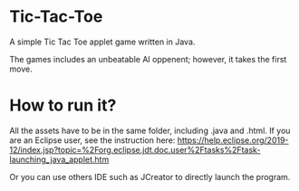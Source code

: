 # Tic-Tac-Toe
A simple Tic Tac Toe applet game written in Java. 

The games includes an unbeatable AI oppenent; however, it takes the first move. 

# How to run it?
All the assets have to be in the same folder, including .java and .html.
If you are an Eclipse user, see the instruction here: https://help.eclipse.org/2019-12/index.jsp?topic=%2Forg.eclipse.jdt.doc.user%2Ftasks%2Ftask-launching_java_applet.htm

Or you can use others IDE such as JCreator to directly launch the program.




